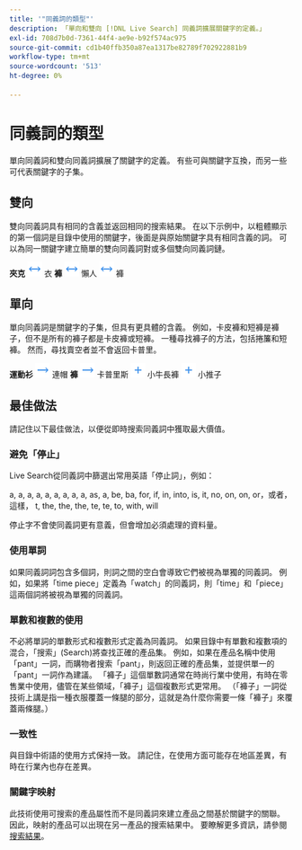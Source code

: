 ```yaml
---
title: '"同義詞的類型"'
description: 「單向和雙向 [!DNL Live Search] 同義詞擴展關鍵字的定義。」
exl-id: 708d7b0d-7361-44f4-ae9e-b92f574ac975
source-git-commit: cd1b40ffb350a87ea1317be82789f702922881b9
workflow-type: tm+mt
source-wordcount: '513'
ht-degree: 0%

---
```


# 同義詞的類型

單向同義詞和雙向同義詞擴展了關鍵字的定義。 有些可與關鍵字互換，而另一些可代表關鍵字的子集。

## 雙向

雙向同義詞具有相同的含義並返回相同的搜索結果。 在以下示例中，以粗體顯示的第一個詞是目錄中使用的關鍵字，後面是與原始關鍵字具有相同含義的詞。 可以為同一關鍵字建立簡單的雙向同義詞對或多個雙向同義詞鏈。

**夾克** ![雙向選擇器](assets/btn-two-way.png) 衣
**褲** ![雙向選擇器](assets/btn-two-way.png) 懶人 ![雙向選擇器](assets/btn-two-way.png) 褲

## 單向

單向同義詞是關鍵字的子集，但具有更具體的含義。 例如，卡皮褲和短褲是褲子，但不是所有的褲子都是卡皮褲或短褲。 一種尋找褲子的方法，包括捲簾和短褲。 然而，尋找賣空者並不會返回卡普里。

**運動衫** ![單向選擇器](assets/btn-one-way.png) 連帽
**褲** ![單向選擇器](assets/btn-one-way.png) 卡普里斯 ![多個單向選擇器](assets/btn-multiple-one-way.png) 小牛長褲 ![多個單向選擇器](assets/btn-multiple-one-way.png) 小推子

## 最佳做法

請記住以下最佳做法，以便從即時搜索同義詞中獲取最大價值。

### 避免「停止」

Live Search從同義詞中篩選出常用英語「停止詞」，例如：

a, a, a, a, a, a, a, a, a, as, a, be, ba, for, if, in, into, is, it, no, on, on, or，或者，這樣， t, the, the, the, te, te, to, with, will

停止字不會使同義詞更有意義，但會增加必須處理的資料量。

### 使用單詞

如果同義詞詞包含多個詞，則詞之間的空白會導致它們被視為單獨的同義詞。 例如，如果將「time piece」定義為「watch」的同義詞，則「time」和「piece」這兩個詞將被視為單獨的同義詞。

### 單數和複數的使用

不必將單詞的單數形式和複數形式定義為同義詞。 如果目錄中有單數和複數項的混合，「搜索」(Search)將查找正確的產品集。 例如，如果在產品名稱中使用「pant」一詞，而購物者搜索「pant」，則返回正確的產品集，並提供單一的「pant」一詞作為建議。 「褲子」這個單數詞通常在時尚行業中使用，有時在零售業中使用，儘管在某些領域，「褲子」這個複數形式更常用。 （「褲子」一詞從技術上講是指一種衣服覆蓋一條腿的部分，這就是為什麼你需要一條「褲子」來覆蓋兩條腿。）

### 一致性

與目錄中術語的使用方式保持一致。 請記住，在使用方面可能存在地區差異，有時在行業內也存在差異。

### 關鍵字映射

此技術使用可搜索的產品屬性而不是同義詞來建立產品之間基於關鍵字的關聯。 因此，映射的產品可以出現在另一產品的搜索結果中。 要瞭解更多資訊，請參閱 [搜索結果](https://docs.magento.com/user-guide/catalog/search-results.html)。
